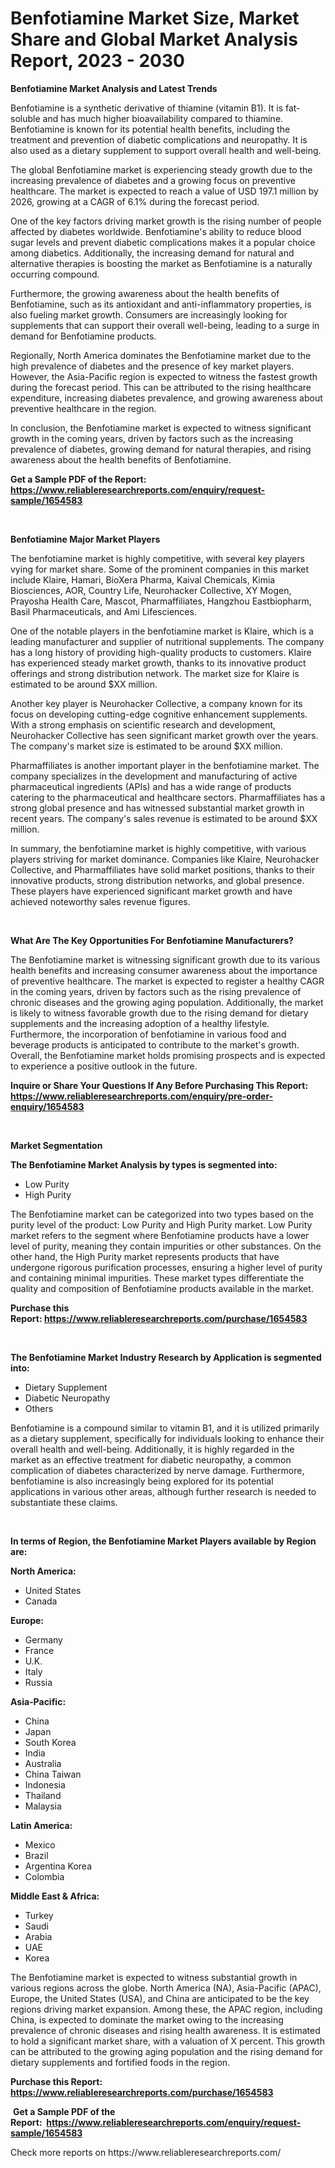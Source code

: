 <p><h1>Benfotiamine Market Size, Market Share and Global Market Analysis Report, 2023 - 2030</h1></p><p><strong>Benfotiamine Market Analysis and Latest Trends</strong></p>
<p><p>Benfotiamine is a synthetic derivative of thiamine (vitamin B1). It is fat-soluble and has much higher bioavailability compared to thiamine. Benfotiamine is known for its potential health benefits, including the treatment and prevention of diabetic complications and neuropathy. It is also used as a dietary supplement to support overall health and well-being.</p><p>The global Benfotiamine market is experiencing steady growth due to the increasing prevalence of diabetes and a growing focus on preventive healthcare. The market is expected to reach a value of USD 197.1 million by 2026, growing at a CAGR of 6.1% during the forecast period.</p><p>One of the key factors driving market growth is the rising number of people affected by diabetes worldwide. Benfotiamine's ability to reduce blood sugar levels and prevent diabetic complications makes it a popular choice among diabetics. Additionally, the increasing demand for natural and alternative therapies is boosting the market as Benfotiamine is a naturally occurring compound.</p><p>Furthermore, the growing awareness about the health benefits of Benfotiamine, such as its antioxidant and anti-inflammatory properties, is also fueling market growth. Consumers are increasingly looking for supplements that can support their overall well-being, leading to a surge in demand for Benfotiamine products.</p><p>Regionally, North America dominates the Benfotiamine market due to the high prevalence of diabetes and the presence of key market players. However, the Asia-Pacific region is expected to witness the fastest growth during the forecast period. This can be attributed to the rising healthcare expenditure, increasing diabetes prevalence, and growing awareness about preventive healthcare in the region.</p><p>In conclusion, the Benfotiamine market is expected to witness significant growth in the coming years, driven by factors such as the increasing prevalence of diabetes, growing demand for natural therapies, and rising awareness about the health benefits of Benfotiamine.</p></p>
<p><strong>Get a Sample PDF of the Report:&nbsp; <a href="https://www.reliableresearchreports.com/enquiry/request-sample/1654583">https://www.reliableresearchreports.com/enquiry/request-sample/1654583</a></strong></p>
<p>&nbsp;</p>
<p><strong>Benfotiamine Major Market Players</strong></p>
<p><p>The benfotiamine market is highly competitive, with several key players vying for market share. Some of the prominent companies in this market include Klaire, Hamari, BioXera Pharma, Kaival Chemicals, Kimia Biosciences, AOR, Country Life, Neurohacker Collective, XY Mogen, Prayosha Health Care, Mascot, Pharmaffiliates, Hangzhou Eastbiopharm, Basil Pharmaceuticals, and Ami Lifesciences.</p><p>One of the notable players in the benfotiamine market is Klaire, which is a leading manufacturer and supplier of nutritional supplements. The company has a long history of providing high-quality products to customers. Klaire has experienced steady market growth, thanks to its innovative product offerings and strong distribution network. The market size for Klaire is estimated to be around $XX million.</p><p>Another key player is Neurohacker Collective, a company known for its focus on developing cutting-edge cognitive enhancement supplements. With a strong emphasis on scientific research and development, Neurohacker Collective has seen significant market growth over the years. The company's market size is estimated to be around $XX million.</p><p>Pharmaffiliates is another important player in the benfotiamine market. The company specializes in the development and manufacturing of active pharmaceutical ingredients (APIs) and has a wide range of products catering to the pharmaceutical and healthcare sectors. Pharmaffiliates has a strong global presence and has witnessed substantial market growth in recent years. The company's sales revenue is estimated to be around $XX million.</p><p>In summary, the benfotiamine market is highly competitive, with various players striving for market dominance. Companies like Klaire, Neurohacker Collective, and Pharmaffiliates have solid market positions, thanks to their innovative products, strong distribution networks, and global presence. These players have experienced significant market growth and have achieved noteworthy sales revenue figures.</p></p>
<p>&nbsp;</p>
<p><strong>What Are The Key Opportunities For Benfotiamine Manufacturers?</strong></p>
<p><p>The Benfotiamine market is witnessing significant growth due to its various health benefits and increasing consumer awareness about the importance of preventive healthcare. The market is expected to register a healthy CAGR in the coming years, driven by factors such as the rising prevalence of chronic diseases and the growing aging population. Additionally, the market is likely to witness favorable growth due to the rising demand for dietary supplements and the increasing adoption of a healthy lifestyle. Furthermore, the incorporation of benfotiamine in various food and beverage products is anticipated to contribute to the market's growth. Overall, the Benfotiamine market holds promising prospects and is expected to experience a positive outlook in the future.</p></p>
<p><strong>Inquire or Share Your Questions If Any Before Purchasing This Report: <a href="https://www.reliableresearchreports.com/enquiry/pre-order-enquiry/1654583">https://www.reliableresearchreports.com/enquiry/pre-order-enquiry/1654583</a></strong></p>
<p>&nbsp;</p>
<p><strong>Market Segmentation</strong></p>
<p><strong>The Benfotiamine Market Analysis by types is segmented into:</strong></p>
<p><ul><li>Low Purity</li><li>High Purity</li></ul></p>
<p><p>The Benfotiamine market can be categorized into two types based on the purity level of the product: Low Purity and High Purity market. Low Purity market refers to the segment where Benfotiamine products have a lower level of purity, meaning they contain impurities or other substances. On the other hand, the High Purity market represents products that have undergone rigorous purification processes, ensuring a higher level of purity and containing minimal impurities. These market types differentiate the quality and composition of Benfotiamine products available in the market.</p></p>
<p><strong>Purchase this Report:&nbsp;<a href="https://www.reliableresearchreports.com/purchase/1654583">https://www.reliableresearchreports.com/purchase/1654583</a></strong></p>
<p>&nbsp;</p>
<p><strong>The Benfotiamine Market Industry Research by Application is segmented into:</strong></p>
<p><ul><li>Dietary Supplement</li><li>Diabetic Neuropathy</li><li>Others</li></ul></p>
<p><p>Benfotiamine is a compound similar to vitamin B1, and it is utilized primarily as a dietary supplement, specifically for individuals looking to enhance their overall health and well-being. Additionally, it is highly regarded in the market as an effective treatment for diabetic neuropathy, a common complication of diabetes characterized by nerve damage. Furthermore, benfotiamine is also increasingly being explored for its potential applications in various other areas, although further research is needed to substantiate these claims.</p></p>
<p>&nbsp;</p>
<p><strong>In terms of Region, the Benfotiamine Market Players available by Region are:</strong></p>
<p>
    <p> <strong> North America: </strong>
        <ul>
            <li>United States</li>
            <li>Canada</li>
        </ul>
        </p> 
    <p> <strong> Europe: </strong>
        <ul>
            <li>Germany</li>
            <li>France</li>
            <li>U.K.</li>
            <li>Italy</li>
            <li>Russia</li>
        </ul>
        </p> 
    <p> <strong> Asia-Pacific: </strong>
        <ul>
            <li>China</li>
            <li>Japan</li>
            <li>South Korea</li>
            <li>India</li>
            <li>Australia</li>
            <li>China Taiwan</li>
            <li>Indonesia</li>
            <li>Thailand</li>
            <li>Malaysia</li>
        </ul>
        </p> 
    <p> <strong> Latin America: </strong>
        <ul>
            <li>Mexico</li>
            <li>Brazil</li>
            <li>Argentina Korea</li>
            <li>Colombia</li>
        </ul>
        </p> 
    <p> <strong> Middle East & Africa: </strong>
        <ul>
            <li>Turkey</li>
            <li>Saudi</li>
            <li>Arabia</li>
            <li>UAE</li>
            <li>Korea</li>
        </ul>
    </p>
    </p>
<p><p>The Benfotiamine market is expected to witness substantial growth in various regions across the globe. North America (NA), Asia-Pacific (APAC), Europe, the United States (USA), and China are anticipated to be the key regions driving market expansion. Among these, the APAC region, including China, is expected to dominate the market owing to the increasing prevalence of chronic diseases and rising health awareness. It is estimated to hold a significant market share, with a valuation of X percent. This growth can be attributed to the growing aging population and the rising demand for dietary supplements and fortified foods in the region.</p></p>
<p><strong>Purchase this Report: <a href="https://www.reliableresearchreports.com/purchase/1654583">https://www.reliableresearchreports.com/purchase/1654583</a></strong></p>
<p>&nbsp;<strong>Get a Sample PDF of the Report:&nbsp;&nbsp;<a href="https://www.reliableresearchreports.com/enquiry/request-sample/1654583">https://www.reliableresearchreports.com/enquiry/request-sample/1654583</a></strong></p>
<p><strong></strong></p>
<p>Check more reports on https://www.reliableresearchreports.com/</p>